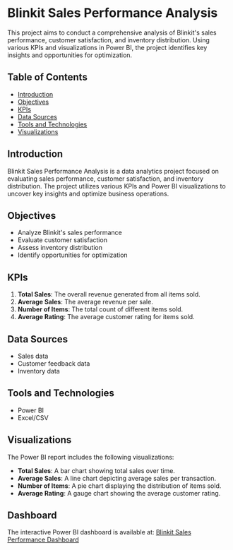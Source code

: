 # Blinkit Sales Performance Analysis

This project aims to conduct a comprehensive analysis of Blinkit's sales performance, customer satisfaction, and inventory distribution. Using various KPIs and visualizations in Power BI, the project identifies key insights and opportunities for optimization.

## Table of Contents
- [Introduction](#introduction)
- [Objectives](#objectives)
- [KPIs](#kpis)
- [Data Sources](#data-sources)
- [Tools and Technologies](#tools-and-technologies)
- [Visualizations](#visualizations)

## Introduction
Blinkit Sales Performance Analysis is a data analytics project focused on evaluating sales performance, customer satisfaction, and inventory distribution. The project utilizes various KPIs and Power BI visualizations to uncover key insights and optimize business operations.

## Objectives
- Analyze Blinkit's sales performance
- Evaluate customer satisfaction
- Assess inventory distribution
- Identify opportunities for optimization

## KPIs
1. **Total Sales**: The overall revenue generated from all items sold.
2. **Average Sales**: The average revenue per sale.
3. **Number of Items**: The total count of different items sold.
4. **Average Rating**: The average customer rating for items sold.

## Data Sources
- Sales data
- Customer feedback data
- Inventory data

## Tools and Technologies
- Power BI
- Excel/CSV


## Visualizations
The Power BI report includes the following visualizations:
- **Total Sales**: A bar chart showing total sales over time.
- **Average Sales**: A line chart depicting average sales per transaction.
- **Number of Items**: A pie chart displaying the distribution of items sold.
- **Average Rating**: A gauge chart showing the average customer rating.

## Dashboard
The interactive Power BI dashboard is available at: [Blinkit Sales Performance Dashboard]([https://app.powerbi.com/view?r=your_dashboard_link_here](https://app.powerbi.com/view?r=eyJrIjoiM2UyOGVkZTMtMGRjNS00ZGFjLWE0NDEtMmY1MjAxZWRjNGI2IiwidCI6IjhkYmFlYzdjLWI2ZjctNGEwZi05ZjYyLTAyOGZhOTM4ZDAyOCJ9))

